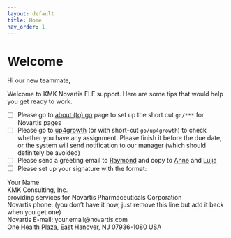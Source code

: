 ```yaml
---
layout: default
title: Home
nav_order: 1
---
```

# **Welcome**


Hi our new teammate,

Welcome to KMK Novartis ELE support. Here are some tips that would help you get ready to work.

- [ ] Please go to [about (to) go](https://go/:about/#edit) page to set up the short cut `go/***` for Novartis pages
- [ ] Please go to [up4growth](https://novartis.csod.com/ui/lms-learner-home/home?utm_source=Welcome_Page&utm_medium=tile&utm_campaign=Learner_Home) (or with short-cut `go/up4growth`) to check whether you have any assignment. Please finish it before the due date, or the system will send notification to our manager (which should definitely be avoided)
- [ ] Please send a greeting email to [Raymond](raymond.przybysz@novartis.com) and copy to [Anne](yen-hua.chen@novartis.com) and [Lujia](lujia.zhou@novartis.com)
- [ ] Please set up your signature with the format:

<div>
Your Name<br/>
KMK Consulting, Inc.<br/>
providing services for Novartis Pharmaceuticals Corporation<br/>
Novartis phone: (you don’t have it now, just remove this line but add it back when you get one)<br/>
Novartis E-mail: your.email@novartis.com<br/>
One Health Plaza, East Hanover, NJ 07936-1080 USA
</div>

